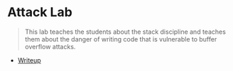 # Attack Lab

> This lab teaches the students about the stack discipline and teaches them about the danger of writing code that is vulnerable to buffer overflow attacks.

* [Writeup](http://csapp.cs.cmu.edu/3e/attacklab.pdf)
